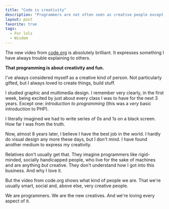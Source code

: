 ```yaml
---
title: "Code is creativity"
description: "Programmers are not often seen as creative people except by other programmers."
layout: post
favorite: true
tags:
  - For lolz
  - Wisdom
---
```


The new video from [code.org](http://www.code.org) is absolutely brilliant. It expresses something I have always trouble explaining to others.

**That programming is about creativity and fun.**

I've always considered myself as a creative kind of person. Not particularly gifted, but I always loved to create things, build stuff. 

I studied graphic and multimedia design. I remember very clearly, in the first week, being excited by just about every class I was to have for the next 3 years. Except one: *introduction to programming* (this was a *very* basic introduction to PHP). 

I literally imagined we had to write series of 0s and 1s on a black screen. How far I was from the truth. 

Now, almost 8 years later, I believe I have the best job in the world. I hardly do visual design any more these days, but I don't mind. I have found another medium to express my creativity. 

Relatives don't usually get that. They imagine programmers like rigid-minded, socially handicapped people, who live for the sake of machines and are anything *but* creative. They don't understand how I got into this business. And why I love it.

But the video from code.org shows what kind of people we are. That we're usually smart, social and, above else, very creative people. 

We are programmers. We are the new creatives. And we're loving every aspect of it.